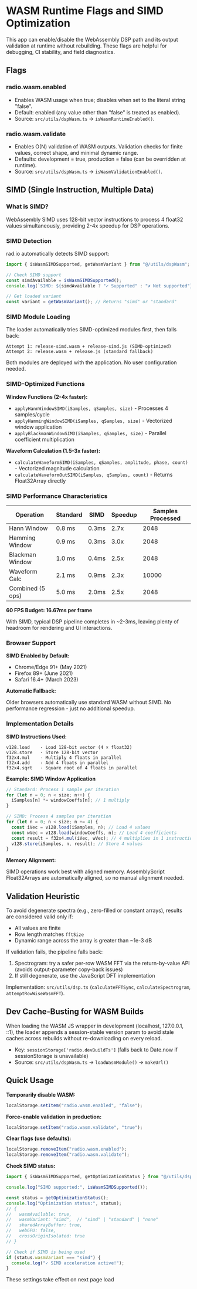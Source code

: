 # WASM Runtime Flags and SIMD Optimization

This app can enable/disable the WebAssembly DSP path and its output validation at runtime without rebuilding. These flags are helpful for debugging, CI stability, and field diagnostics.

## Flags

### radio.wasm.enabled

- Enables WASM usage when true; disables when set to the literal string "false".
- Default: enabled (any value other than "false" is treated as enabled).
- Source: `src/utils/dspWasm.ts` → `isWasmRuntimeEnabled()`.

### radio.wasm.validate

- Enables O(N) validation of WASM outputs. Validation checks for finite values, correct shape, and minimal dynamic range.
- Defaults: development = true, production = false (can be overridden at runtime).
- Source: `src/utils/dspWasm.ts` → `isWasmValidationEnabled()`.

## SIMD (Single Instruction, Multiple Data)

### What is SIMD?

WebAssembly SIMD uses 128-bit vector instructions to process 4 float32 values simultaneously, providing 2-4x speedup for DSP operations.

### SIMD Detection

rad.io automatically detects SIMD support:

```typescript
import { isWasmSIMDSupported, getWasmVariant } from "@/utils/dspWasm";

// Check SIMD support
const simdAvailable = isWasmSIMDSupported();
console.log(`SIMD: ${simdAvailable ? "✓ Supported" : "✗ Not supported"}`);

// Get loaded variant
const variant = getWasmVariant(); // Returns "simd" or "standard"
```

### SIMD Module Loading

The loader automatically tries SIMD-optimized modules first, then falls back:

```
Attempt 1: release-simd.wasm + release-simd.js (SIMD-optimized)
Attempt 2: release.wasm + release.js (standard fallback)
```

Both modules are deployed with the application. No user configuration needed.

### SIMD-Optimized Functions

**Window Functions (2-4x faster):**

- `applyHannWindowSIMD(iSamples, qSamples, size)` - Processes 4 samples/cycle
- `applyHammingWindowSIMD(iSamples, qSamples, size)` - Vectorized window application
- `applyBlackmanWindowSIMD(iSamples, qSamples, size)` - Parallel coefficient multiplication

**Waveform Calculation (1.5-3x faster):**

- `calculateWaveformSIMD(iSamples, qSamples, amplitude, phase, count)` - Vectorized magnitude calculation
- `calculateWaveformOutSIMD(iSamples, qSamples, count)` - Returns Float32Array directly

### SIMD Performance Characteristics

| Operation        | Standard | SIMD  | Speedup | Samples Processed |
| ---------------- | -------- | ----- | ------- | ----------------- |
| Hann Window      | 0.8 ms   | 0.3ms | 2.7x    | 2048              |
| Hamming Window   | 0.9 ms   | 0.3ms | 3.0x    | 2048              |
| Blackman Window  | 1.0 ms   | 0.4ms | 2.5x    | 2048              |
| Waveform Calc    | 2.1 ms   | 0.9ms | 2.3x    | 10000             |
| Combined (5 ops) | 5.0 ms   | 2.0ms | 2.5x    | 2048              |

**60 FPS Budget: 16.67ms per frame**

With SIMD, typical DSP pipeline completes in ~2-3ms, leaving plenty of headroom for rendering and UI interactions.

### Browser Support

**SIMD Enabled by Default:**

- Chrome/Edge 91+ (May 2021)
- Firefox 89+ (June 2021)
- Safari 16.4+ (March 2023)

**Automatic Fallback:**

Older browsers automatically use standard WASM without SIMD. No performance regression - just no additional speedup.

### Implementation Details

**SIMD Instructions Used:**

```
v128.load    - Load 128-bit vector (4 × float32)
v128.store   - Store 128-bit vector
f32x4.mul    - Multiply 4 floats in parallel
f32x4.add    - Add 4 floats in parallel
f32x4.sqrt   - Square root of 4 floats in parallel
```

**Example: SIMD Window Application**

```typescript
// Standard: Process 1 sample per iteration
for (let n = 0; n < size; n++) {
  iSamples[n] *= windowCoeffs[n]; // 1 multiply
}

// SIMD: Process 4 samples per iteration
for (let n = 0; n < size; n += 4) {
  const iVec = v128.load(iSamples, n); // Load 4 values
  const wVec = v128.load(windowCoeffs, n); // Load 4 coefficients
  const result = f32x4.mul(iVec, wVec); // 4 multiplies in 1 instruction!
  v128.store(iSamples, n, result); // Store 4 values
}
```

**Memory Alignment:**

SIMD operations work best with aligned memory. AssemblyScript Float32Arrays are automatically aligned, so no manual alignment needed.

## Validation Heuristic

To avoid degenerate spectra (e.g., zero-filled or constant arrays), results are considered valid only if:

- All values are finite
- Row length matches `fftSize`
- Dynamic range across the array is greater than ~1e-3 dB

If validation fails, the pipeline falls back:

1. Spectrogram: try a safer per-row WASM FFT via the return-by-value API (avoids output-parameter copy-back issues)
2. If still degenerate, use the JavaScript DFT implementation

Implementation: `src/utils/dsp.ts` (`calculateFFTSync`, `calculateSpectrogram`, `attemptRowWiseWasmFFT`).

## Dev Cache-Busting for WASM Builds

When loading the WASM JS wrapper in development (localhost, 127.0.0.1, ::1), the loader appends a session-stable version param to avoid stale caches across rebuilds without re-downloading on every reload.

- Key: `sessionStorage['radio.devBuildTs']` (falls back to Date.now if sessionStorage is unavailable)
- Source: `src/utils/dspWasm.ts` → `loadWasmModule()` → `makeUrl()`

## Quick Usage

**Temporarily disable WASM:**

```javascript
localStorage.setItem("radio.wasm.enabled", "false");
```

**Force-enable validation in production:**

```javascript
localStorage.setItem("radio.wasm.validate", "true");
```

**Clear flags (use defaults):**

```javascript
localStorage.removeItem("radio.wasm.enabled");
localStorage.removeItem("radio.wasm.validate");
```

**Check SIMD status:**

```javascript
import { isWasmSIMDSupported, getOptimizationStatus } from "@/utils/dsp";

console.log("SIMD supported:", isWasmSIMDSupported());

const status = getOptimizationStatus();
console.log("Optimization status:", status);
// {
//   wasmAvailable: true,
//   wasmVariant: "simd",  // "simd" | "standard" | "none"
//   sharedArrayBuffer: true,
//   webGPU: false,
//   crossOriginIsolated: true
// }

// Check if SIMD is being used
if (status.wasmVariant === "simd") {
  console.log("✓ SIMD acceleration active!");
}
```

These settings take effect on next page load
